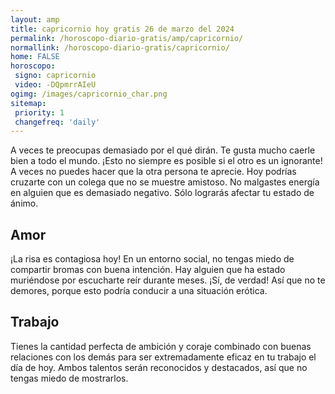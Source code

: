 ```yaml
---
layout: amp
title: capricornio hoy gratis 26 de marzo del 2024 
permalink: /horoscopo-diario-gratis/amp/capricornio/
normallink: /horoscopo-diario-gratis/capricornio/
home: FALSE
horoscopo:
 signo: capricornio
 video: -DQpmrrAIeU
ogimg: /images/capricornio_char.png
sitemap:
 priority: 1
 changefreq: 'daily'
---
```



A veces te preocupas demasiado por el qué dirán. Te gusta mucho caerle bien a todo el mundo. ¡Esto no siempre es posible si el otro es un ignorante! A veces no puedes hacer que la otra persona te aprecie. Hoy podrías cruzarte con un colega que no se muestre amistoso. No malgastes energía en alguien que es demasiado negativo. Sólo lograrás afectar tu estado de ánimo.

## Amor

¡La risa es contagiosa hoy! En un entorno social, no tengas miedo de compartir bromas con buena intención. Hay alguien que ha estado muriéndose por escucharte reír durante meses. ¡Sí, de verdad! Así que no te demores, porque esto podría conducir a una situación erótica.

## Trabajo

Tienes la cantidad perfecta de ambición y coraje combinado con buenas relaciones con los demás para ser extremadamente eficaz en tu trabajo el día de hoy. Ambos talentos serán reconocidos y destacados, así que no tengas miedo de mostrarlos.
